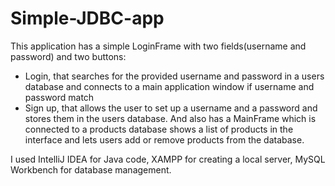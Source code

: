 # Simple-JDBC-app
This application has a simple LoginFrame with two fields(username and password) and two buttons:
- Login, that searches for the provided username and password in a users database and connects to a main application window if username and password match
- Sign up, that allows the user to set up a username and a password and stores them in the users database.
And also has a MainFrame which is connected to a products database shows a list of products in the interface and lets users add or remove products from the database.

I used IntelliJ IDEA for Java code, XAMPP for creating a local server, MySQL Workbench for database management.

